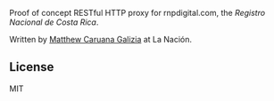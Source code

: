 Proof of concept RESTful HTTP proxy for rnpdigital.com, the *Registro Nacional de Costa Rica*.

Written by [Matthew Caruana Galizia](https://twitter.com/mcaruanagalizia) at La Nación.

## License ##

MIT
